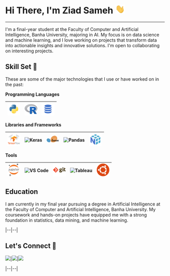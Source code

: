 # Hi There, I'm Ziad Sameh <img src="https://raw.githubusercontent.com/ABSphreak/ABSphreak/master/gifs/Hi.gif" width="30px">
---

I'm a final-year student at the Faculty of Computer and Artificial Intelligence, Banha University, majoring in AI. My focus is on data science and machine learning, and I love working on projects that transform data into actionable insights and innovative solutions. I'm open to collaborating on interesting projects.

## Skill Set :muscle:

These are some of the major technologies that I use or have worked on in the past:

**Programming Languages**

<img title="Python" alt="Python" width="40px" src="https://raw.githubusercontent.com/github/explore/master/topics/python/python.png" />|<img title="R" alt="R" width="40px" src="https://raw.githubusercontent.com/github/explore/master/topics/r/r.png" />|<img title="SQL" alt="SQL" width="40px" src="https://raw.githubusercontent.com/github/explore/master/topics/sql/sql.png">
|--|--|--|

**Libraries and Frameworks**

<img title="TensorFlow" alt="TensorFlow" width="40px" src="https://raw.githubusercontent.com/github/explore/master/topics/tensorflow/tensorflow.png">|<img title="Keras" alt="Keras" width="40px" src="https://upload.wikimedia.org/wikipedia/commons/thumb/a/ae/Keras_logo.svg/240px-Keras_logo.svg.png">|<img title="Scikit-Learn" alt="Scikit Learn" width="40px" src="https://raw.githubusercontent.com/github/explore/master/topics/scikit-learn/scikit-learn.png">|<img title="Pandas" alt="Pandas" width="40px" src="https://raw.githubusercontent.com/github/explore/master/topics/pandas/pandas.png">|<img title="NumPy" alt="NumPy" width="40px" src="https://raw.githubusercontent.com/github/explore/master/topics/numpy/numpy.png">
|--|--|--|--|--|

**Tools**

<img title="Jupyter Notebook" alt="Jupyter" width="40px" src="https://raw.githubusercontent.com/github/explore/master/topics/jupyter-notebook/jupyter-notebook.png">|<img title="VS Code" alt="VS Code" width="40px" src="https://img.icons8.com/fluent/48/000000/visual-studio-code-2019.png">|<img title="Git" alt="Git" width="40px" src="https://raw.githubusercontent.com/github/explore/master/topics/git/git.png">|<img title="Tableau" alt="Tableau" width="40px" src="https://www.tableau.com/sites/default/files/pages/tableaulogo_highres.png">|<img title="Ubuntu" alt="Ubuntu" width="40px" src="https://raw.githubusercontent.com/github/explore/master/topics/ubuntu/ubuntu.png">
|--|--|--|--|--|

## Education

I am currently in my final year pursuing a degree in Artificial Intelligence at the Faculty of Computer and Artificial Intelligence, Banha University. My coursework and hands-on projects have equipped me with a strong foundation in statistics, data mining, and machine learning.

|--|--|

## Let's Connect :handshake:

<a href="https://www.linkedin.com/in/ziad-sameh-05106b221?utm_source=share&utm_campaign=share_via&utm_content=profile&utm_medium=android_app"><img src="https://cdn2.iconfinder.com/data/icons/social-media-2285/512/1_Linkedin_unofficial_colored_svg-128.png" width="40"></a>|<a href="https://www.kaggle.com/ziadsameh3212"><img src="https://www.vectorlogo.zone/logos/kaggle/kaggle-icon.svg" width="40"></a>|<a href="https://www.upwork.com/freelancers/~01292d530c0b2e71dd"><img src="https://w7.pngwing.com/pngs/388/713/png-transparent-logo-trademark-brand-deer-avatar-text-trademark-logo-thumbnail.png" width="40"></a>

|--|--|
